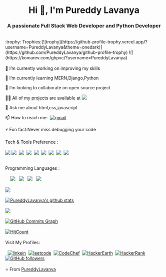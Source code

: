 <p align="center"><h1 align="center">Hi 👋, I'm Pureddy Lavanya</h1>
<h3 align="center">A passionate Full Stack Web Developer and Python Developer</h3>
<br>
:trophy: Trophies:[![trophy](https://github-profile-trophy.vercel.app/?username=PureddyLavanya&theme=onedark)](https://github.com/PureddyLavanya/github-profile-trophy)
![](https://komarev.com/ghpvc/?username=PureddyLavanya)<br><br>
🔭 I’m currently working on improving my skills

🌱 I’m currently learning MERN,Django,Python 

👯 I’m looking to collaborate on open source project

👨‍💻 All of my projects are available at <a href="https://github.com/PureddyLavanya"><img src="http://img.shields.io/badge/-Github-000000?style=flat&logo=github&logoColor=FFFFFF"></a>

💬 Ask me about html,css,javascript

📫 How to reach me: &nbsp;[![gmail](https://img.shields.io/badge/-Gmail-c14438?style=flat-square&logo=Gmail&logoColor=white&link=mailto:pureddylavanya2002@gmail.com)](mailto:pureddylavanya2002@gmail.com)

⚡ Fun fact:Never miss debugging your code
<br><br>
   Tech & Tools Preference : <br><br>
<img src = "https://img.shields.io/badge/-HTML5-E34F26?style=flat&logo=html5&logoColor=white"> <img src = "https://img.shields.io/badge/-CSS3-1572B6?style=flat&logo=css3&logoColor=white">&nbsp; 
<img src="https://img.shields.io/badge/-Bootstrap-563D7C?style=flat&logo=bootstrap&logoColor=white">&nbsp; 
<img src="https://img.shields.io/badge/-JavaScript-eed718?style=flat&logo=javascript&logoColor=ffffff">&nbsp; 
<img src="https://img.shields.io/badge/-MySQL-F29111?style=flat&logo=mysql&logoColor=FFFFFF">&nbsp; 
<img src="http://img.shields.io/badge/-Git-F1502F?style=flat&logo=git&logoColor=FFFFFF&bgcolor=purple">&nbsp; 
<img src="http://img.shields.io/badge/-Github-000000?style=flat&logo=github&logoColor=FFFFFF">&nbsp; 
<img src="http://img.shields.io/badge/-VS%20Code-007ACC?style=flat&logo=visual%20studio%20code&logoColor=white">&nbsp;
<img src="https://img.shields.io/badge/-PHP-5466b8?style=flat&logo=php&logoColor=white" > 
<br><br>

  Programming Languages : <br><br>
&nbsp; &nbsp; <img src="http://img.shields.io/badge/-Java-F89820?style=flat&logo=java&logoColor=black"> &nbsp;
<img src="https://img.shields.io/badge/-C++-659ad2?style=flat&logo=c++&logoColor=ffffff"> &nbsp;
<img src="https://img.shields.io/badge/-C-659ad2?style=flat&logo=c&logoColor=ffffff"> &nbsp;
<img src="https://img.shields.io/badge/-Python-black?style=flat&logo=python&logoColor=white"> 
<br><br>
<a href="https://github.com/PureddyLavanya">
  <img align="center" src="https://github-readme-stats.vercel.app/api/top-langs/?username=PureddyLavanya&theme=dark&bg_color=8A2BE2&text_color=ffffff&title_color=fff&icon_color=FFD700&hide_langs_below=1" />
</a>
<br><br>
<a href="https://github.com/PureddyLavanya">![PureddyLavanya's github stats](https://github-readme-stats.vercel.app/api?username=PureddyLavanya&show_icons=true&title_color=fff&icon_color=FFD700&text_color=ECECEC&bg_color=8A2BE2)
 </a>
<br><br>
 <a href="http://www.github.com/PureddyLavanya"><img src="https://github-readme-streak-stats.herokuapp.com/?user=PureddyLavanya&stroke=ffffff&background=8A2BE2&ring=0891b2&fire=0891b2&currStreakNum=ffffff&currStreakLabel=0891b2&sideNums=ffffff&sideLabels=ffffff&dates=ffffff&hide_border=true" /></a>
<br><br>
<a href="http://www.github.com/PureddyLavanya"><img src="https://github-readme-activity-graph.cyclic.app/graph?username=PureddyLavanya&bg_color=8A2BE2&color=ffffff&line=FFD700&point=ffffff&area_color=1c1917&area=true&hide_border=true&custom_title=GitHub%20Commits%20Graph" alt="GitHub Commits Graph" /></a>
<br><br>
[![HitCount](http://hits.dwyl.com/PureddyLavanya/PureddyLavanya.svg)](http://hits.dwyl.com/PureddyLavanya/PureddyLavanya)
<br><br>
Visit My Profiles:<br><br>
&nbsp;&nbsp;[![linkein](https://img.shields.io/badge/-LinkedIn-blue?style=flat-square&logo=Linkedin&logoColor=white&link=https://www.linkedin.com/in/p-lavanya-3147p/)](https://www.linkedin.com/in/p-lavanya-3147p/)&nbsp; 
 [![leetcode](https://img.shields.io/badge/-Leetcode-FFA119?style=flat-square&logo=leetcode&logoColor=white)](https://leetcode.com/Lavanyap89/)&nbsp;
 [![CodeChef](https://img.shields.io/badge/-CodeChef-beige?style=flat-square&logo=codechef&logoColor=grey)](https://www.codechef.com/users/pureddylavanya)&nbsp;
 [![HackerEarth](https://img.shields.io/badge/-HackerEarth-blue?style=flat-square&logo=hackerearth&logoColor=White)](https://www.hackerearth.com/@PureddyLavanya)&nbsp;
 [![HackerRank](https://img.shields.io/badge/-HackerRank-blue?style=flat-square&logo=hackerrank&logoColor=green)](https://www.hackerrank.com/Lavanya7133?hr_r=1)&nbsp;
[![GitHub followers](https://img.shields.io/github/followers/PureddyLavanya.svg?style=social&label=Follow&maxAge=2592000)](https://github.com/PureddyLavanya?tab=followers)
<br><br>
⭐️ From <a href="https://github.com/PureddyLavanya">PureddyLavanya</a>
